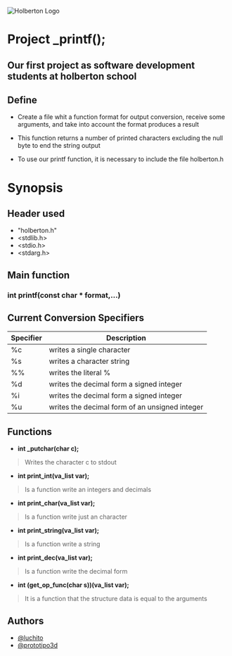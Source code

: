 ![Holberton Logo]()

# Project _printf();

## Our first project as software development students at holberton school

## Define

* Create a file whit a function format for output conversion, receive some arguments, and take into account the format produces a result

* This function returns a number of printed characters excluding the null byte to end the string output

* To use our printf function, it is necessary to include the file holberton.h

# Synopsis

## Header used
* "holberton.h"
* <stdlib.h>
* <stdio.h>
* <stdarg.h>

## Main function 

### int printf(const char * format,...)

## Current Conversion Specifiers
| Specifier | Description |
| --------  | ----------- |
| %c | writes a single character |
| %s | writes a character string |
| %% | writes the literal % |
| %d | writes the decimal form a signed integer |
| %i | writes the decimal form a signed integer |
| %u | writes the decimal form of an unsigned integer |

## Functions

* **int _putchar(char c);**
> Writes the character c to stdout

* **int print_int(va_list var);**
> Is a function write an integers and decimals

* **int print_char(va_list var);**
> Is a function write just an character

* **int print_string(va_list var);**
> Is a function write a string

* **int print_dec(va_list var);**
> Is a function write the decimal form

* **int (get_op_func(char s))(va_list var);**
> It is a function that the structure data is equal to the arguments


## Authors

* [@luchito](https://twitter.com/luchito1503)
* [@prototipo3d](https://twitter.com/prototipo3d)
